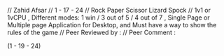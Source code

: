 // Zahid Afsar
// 1 - 17 - 24
// Rock Paper Scissor Lizard Spock 
// 1v1 or 1vCPU , Different modes: 1 win / 3 out of 5 / 4 out of 7 , Single Page or Multiple page Application for Desktop, and Must have a way to show the rules of the game
// Peer Reviewed by : 
// Peer Comment :

(1 - 19 - 24)